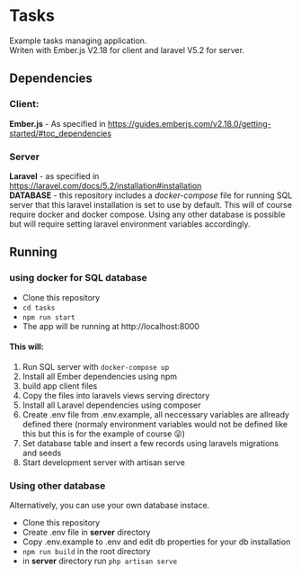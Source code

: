 Tasks
==========
Example tasks managing application.  
Writen with Ember.js V2.18 for client and laravel V5.2 for server.

## Dependencies

### Client:
**Ember.js** - As specified in https://guides.emberjs.com/v2.18.0/getting-started/#toc_dependencies

### Server
**Laravel** - as specified in https://laravel.com/docs/5.2/installation#installation  
**DATABASE** - this repository includes a _docker-compose_ file for running SQL server that this laravel installation is set to use by default. This will of course require docker and docker compose. Using any other database is possible but will require setting laravel environment variables accordingly.

## Running
### using docker for SQL database
* Clone this repository
* `cd tasks`
* `npm run start`
* The app will be running at http://localhost:8000
#### This will:
1. Run SQL server with `docker-compose up`
2. Install all Ember dependencies using npm 
2. build app client files
3. Copy the files into laravels views serving directory
4. Install all Laravel dependencies using composer
5. Create .env file from .env.example, all neccessary variables are allready defined there (normaly environment variables would not be defined like this but this is for the example of course :stuck_out_tongue_winking_eye:)
6. Set database table and insert a few records using laravels migrations and seeds
7. Start development server with artisan serve

### Using other database
Alternatively, you can use your own database instace.

* Clone this repository
* Create .env file in **server** directory
* Copy .env.example to .env and edit db properties for your db installation
* `npm run build` in the root directory
* in **server** directory run `php artisan serve`
